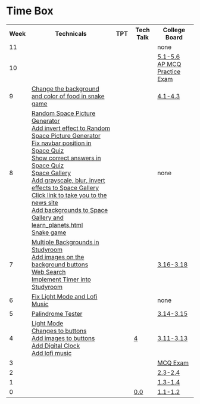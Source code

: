 # Time Box
<table>
   <tr>
    <th>Week</th>
    <th>Technicals</th>
    <th>TPT</th>
    <th>Tech Talk</th>
    <th>College Board</th>
   </tr>
    <tr>
    <td>11</td>
    <td><a href=" "> </a></td>
    <td><a href=" "> </a></td>
    <td><a href=" "> </a></td>
    <td>none<a href=" "> </a></td>
  </tr>
   <tr>
    <td>10</td>
    <td><a href=" "> </a></td>
    <td><a href=" "> </a></td>
    <td><a href=" "> </a></td>
    <td><a href="https://github.com/LindaLiu1202/lindaliu/wiki/College-Board-5.1-5.6">5.1-5.6</a><br><a href="https://github.com/LindaLiu1202/lindaliu/wiki/AP-MCQ-Practice-Exam-Corrections">AP MCQ Practice Exam</a></td>
  </tr>
   <tr>
    <td>9</td>
    <td><a href="https://github.com/samayass/flask_portfolio/commit/2a582baf0c5dea235c9d3fcc55a79a8712559ab8">Change the background and color of food in snake game</a></td>
    <td><a href=" "> </a></td>
    <td><a href=" "> </a></td>
    <td><a href="https://github.com/LindaLiu1202/lindaliu/wiki/College-Board-4.1-4.3">4.1-4.3</a></td>
  </tr>
   <tr>
    <td>8</td>
    <td><a href="https://github.com/Archkitten/m22p4-ninjas/commit/9e51b1198f922169a43ff6ba8f31c4f67c8c71bc">Random Space Picture Generator</a><br><a href="https://github.com/Archkitten/m22p4-ninjas/commit/9a7b0c84573e5f3740eaef582ab7629036cc91fe">Add invert effect to Random Space Picture Generator</a><br><a href="https://github.com/Archkitten/m22p4-ninjas/commit/c07923e62afdcd45f83b776f0a54c63c5e5fe74f">Fix navbar position in Space Quiz</a><br><a href="https://github.com/Archkitten/m22p4-ninjas/commit/d998f868e78064c2a30d6e2d446e1e9d8e762e70">Show correct answers in Space Quiz</a><br><a href="https://github.com/Archkitten/m22p4-ninjas/commit/6061f1899ad03855cc3357bafba65f827577bf78">Space Gallery</a><br><a href="https://github.com/Archkitten/m22p4-ninjas/commit/9a7b0c84573e5f3740eaef582ab7629036cc91fe">Add grayscale, blur, invert effects to Space Gallery</a><br><a href="https://github.com/Archkitten/m22p4-ninjas/commit/747cc49703641b2783b63f3ee04ba61dcc9504c5">Click link to take you to the news site</a><br><a href="https://github.com/Archkitten/m22p4-ninjas/commit/275864fb1d56c2c8e733a8ca1478d4cfd2540514">Add backgrounds to Space Gallery and learn_planets.html</a><br><a href="https://github.com/Archkitten/m22p4-ninjas/commit/5f25a925dd4278b0c17865c1f53662e63c3b8462">Snake game</a></td>
    <td><a href=" "> </a></td>
    <td><a href=" "> </a></td>
    <td>none<a href=" "> </a></td>
  </tr>
    <tr>
    <td>7</td>
    <td><a href="https://github.com/samayass/flask_portfolio/commit/573af3d77168548d026694daf39c9f45d8f43185">Multiple Backgrounds in Studyroom</a><br><a href="https://github.com/samayass/flask_portfolio/commit/275d4614a0e9601d459cc376225dcd0bc8c5e30f">Add images on the background buttons</a><br><a href="https://github.com/samayass/flask_portfolio/commit/e33577a65a00255d1ae4dc251fb0d845504e9396">Web Search</a><br><a href="https://github.com/samayass/flask_portfolio/commit/cd66297171f50046b459097e30356996f4cd73f8">Implement Timer into Studyroom</a></td>
    <td><a href=" "> </a></td>
    <td><a href=" "> </a></td>
    <td><a href="https://github.com/LindaLiu1202/lindaliu/wiki/College-Board-3.16-3.18">3.16-3.18</a></td>
  </tr>
    <tr>
    <td>6</td>
    <td><a href="https://github.com/samayass/flask_portfolio/commit/562efc4db01130f600d6f56104d3162f9f6c2b16">Fix Light Mode and Lofi Music</a><br><a href=" "> </a></td>
    <td><a href=" "> </a></td>
    <td><a href=" "> </a></td>
    <td>none<a href=" "> </a></td>
  </tr>
   <tr>
    <td>5</td>
    <td><a href="https://github.com/samayass/flask_portfolio/commit/60d3f75a10d898b4747fb8f14a958bfc72617ef3">Palindrome Tester</a></td>
    <td><a href=" "> </a></td>
    <td><a href=" "> </a></td>
    <td><a href="https://github.com/LindaLiu1202/lindaliu/wiki/College-Board-3.14-3.15">3.14-3.15</a></td>
  </tr>
   <tr>
    <td>4</td>
    <td><a href="https://github.com/samayass/flask_portfolio/commit/5137c991478a9b30fad56416d4e578599976bbf7">Light Mode</a> <br> <a href="https://github.com/samayass/flask_portfolio/commit/081dfc219e0b9e6958baa4ff374502346675dc58">Changes to buttons</a> <br> <a href="https://github.com/samayass/flask_portfolio/commit/f7cbe8484511a39edc1ed1a7bf8e748e51e37400">Add images to buttons</a> <br> <a href="https://github.com/samayass/flask_portfolio/commit/a9db1fabaaaf473af94ad02bf8c069df3829a66d">Add Digital Clock</a> <br> <a href="https://github.com/samayass/flask_portfolio/commit/0fb4d0181d0e39fef265d26511ab6b0defa55f27">Add lofi music</a></td>
    <td><a href=" "> </a></td>
    <td><a href="https://docs.google.com/document/d/1m-Y49QpGggCj4IdzCrNTH5Le_OaKzG7XnFmsGzsmdGM/edit">4</a></td>
    <td><a href="https://github.com/LindaLiu1202/lindaliu/wiki/College-Board-3.11-3.13">3.11-3.13</a></td>
  </tr>
  <tr>
    <td>3</td>
    <td><a href=" "> </a></td>
    <td><a href=" "> </a></td>
    <td><a href=" "> </a></td>
    <td><a href="https://docs.google.com/document/d/1WczUGAXXiNkrTS5hNYBDWOYMilpL5fmTUdNXaT2o4ak/edit">MCQ Exam</a></td>
  </tr>
  <tr>
    <td>2</td>
    <td><a href=" "> </a></td>
    <td><a href=" "> </a></td>
    <td><a href=" "> </a></td>
    <td><a href="https://github.com/LindaLiu1202/lindaliu/wiki/College-Board-2.3-2.4">2.3-2.4</a></td>
  </tr>
  <tr>
    <td>1</td>
    <td> </td>
    <td><a href=" "> </a></td>
    <td><a href=""> </a></td>
    <td><a href="https://github.com/LindaLiu1202/lindaliu/wiki/College-Board-1.3-1.4">1.3-1.4</a></td>
<tr>
    <td>0</td>
    <td> </td>
    <td><a href=" "> </a></td>
    <td><a href="https://github.com/LindaLiu1202/lindaliu/wiki/Tech-Talk-0.0">0.0</a></td>
    <td><a href="https://github.com/LindaLiu1202/lindaliu/wiki/College-Board-1.1-1.2">1.1-1.2</a></td>
  </tr>

</table>
